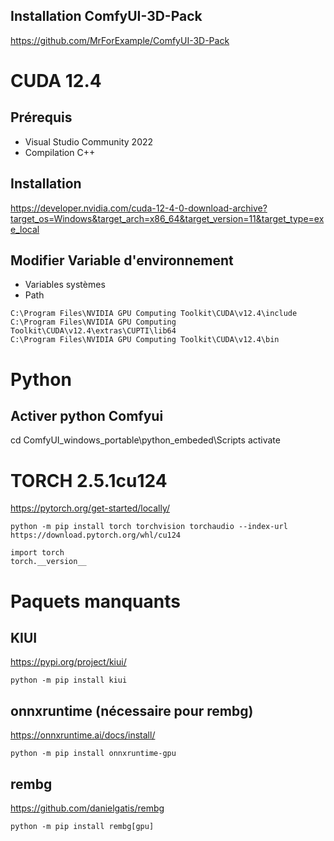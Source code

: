
## Installation ComfyUI-3D-Pack
https://github.com/MrForExample/ComfyUI-3D-Pack

# CUDA 12.4

## Prérequis
* Visual Studio Community 2022
* Compilation C++

## Installation

https://developer.nvidia.com/cuda-12-4-0-download-archive?target_os=Windows&target_arch=x86_64&target_version=11&target_type=exe_local

## Modifier Variable d'environnement

* Variables systèmes
* Path

````
C:\Program Files\NVIDIA GPU Computing Toolkit\CUDA\v12.4\include
C:\Program Files\NVIDIA GPU Computing Toolkit\CUDA\v12.4\extras\CUPTI\lib64
C:\Program Files\NVIDIA GPU Computing Toolkit\CUDA\v12.4\bin
````

# Python

## Activer python Comfyui
cd ComfyUI_windows_portable\python_embeded\Scripts
activate


# TORCH 2.5.1cu124
https://pytorch.org/get-started/locally/

```
python -m pip install torch torchvision torchaudio --index-url https://download.pytorch.org/whl/cu124
```

```
import torch
torch.__version__
```

# Paquets manquants

## KIUI
https://pypi.org/project/kiui/
```
python -m pip install kiui
```

## onnxruntime (nécessaire pour rembg)
https://onnxruntime.ai/docs/install/
```
python -m pip install onnxruntime-gpu
```

## rembg
https://github.com/danielgatis/rembg

```
python -m pip install rembg[gpu]
```
